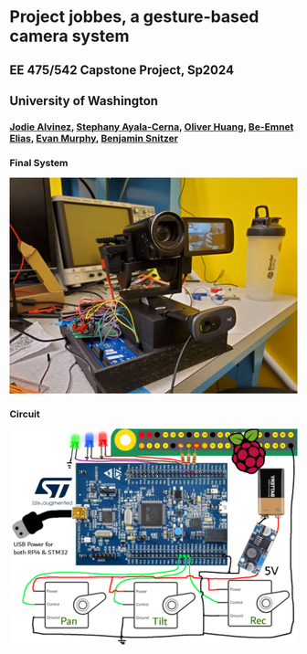 # Project jobbes, a gesture-based camera system
## EE 475/542 Capstone Project, Sp2024
## University of Washington

### [Jodie Alvinez](https://www.linkedin.com/in/jodiealvinez/), [Stephany Ayala-Cerna](https://www.linkedin.com/in/stephanyayala-cerna/), [Oliver Huang](https://www.linkedin.com/in/ohlbur/), [Be-Emnet Elias](https://www.linkedin.com/in/beliasn/), [Evan Murphy](https://www.linkedin.com/in/evan-murphy-uw-ee/), [Benjamin Snitzer](https://www.linkedin.com/in/bsnitzer/)

### Final System
![Product](https://github.com/clowdur/jobbes/blob/main/img/jobbes.jpg) 

### Circuit
![Circuit](https://github.com/clowdur/jobbes/blob/main/img/system_jobbes.png)









